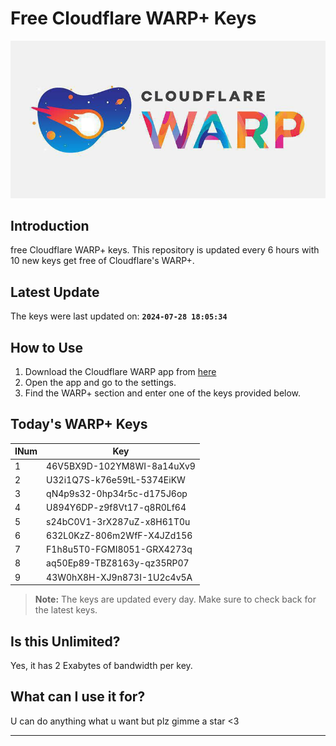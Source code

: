 
# Free Cloudflare WARP+ Keys

![Banner](asset/IMG_20240629_142710_129.jpg)

## Introduction

free Cloudflare WARP+ keys. This repository is updated every 6 hours with 10 new keys get free of Cloudflare's WARP+.

## Latest Update

The keys were last updated on: **`2024-07-28 18:05:34`**

## How to Use

1. Download the Cloudflare WARP app from [here](https://1.1.1.1/)
2. Open the app and go to the settings.
3. Find the WARP+ section and enter one of the keys provided below.

## Today's WARP+ Keys

| INum | Key |
|-------|-----|
| 1     | 46V5BX9D-102YM8WI-8a14uXv9               |
| 2     | U32i1Q7S-k76e59tL-5374EiKW               |
| 3     | qN4p9s32-0hp34r5c-d175J6op               |
| 4     | U894Y6DP-z9f8Vt17-q8R0Lf64               |
| 5     | s24bC0V1-3rX287uZ-x8H61T0u               |
| 6     | 632L0KzZ-806m2WfF-X4JZd156               |
| 7     | F1h8u5T0-FGMI8051-GRX4273q               |
| 8     | aq50Ep89-TBZ8163y-qz35RP07               |
| 9     | 43W0hX8H-XJ9n873I-1U2c4v5A               |


> **Note:** The keys are updated every day. Make sure to check back for the latest keys.

## Is this Unlimited?

Yes, it has 2 Exabytes of bandwidth per key.

## What can I use it for?
U can do anything what u want but plz gimme a star <3

---
